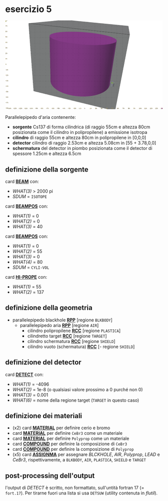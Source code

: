 # esercizio 5

![Render](render.png)

Parallelepipedo d'aria contenente:
  - **sorgente** Cs137 di forma cilindrica (di raggio 55cm e altezza 80cm posizionata come il cilindro in polipropilene) a emissione isotropa
  - **cilindro** di raggio 55cm e altezza 80cm in polipropilene in [0,0,0]
  - **detector** cilindro di raggio 2.53cm e altezza 5.08cm in [55 + 3.78,0,0]
  - **schermatura** del detector in piombo posizionata come il detector di spessore 1.25cm e altezza 6.5cm

## definizione della sorgente

card [**BEAM**](https://flukafiles.web.cern.ch/manual/chapters/description_input/description_options/beam.html) con:
 - *WHAT(3)* > 2000 pi
 - *SDUM* = `ISOTOPE`

card [**BEAMPOS**](https://flukafiles.web.cern.ch/manual/chapters/description_input/description_options/beampos.html) con:
  - *WHAT(1)* = 0
  - *WHAT(2)* = 0
  - *WHAT(3)* = 40

card [**BEAMPOS**](https://flukafiles.web.cern.ch/manual/chapters/description_input/description_options/beampos.html) con:
  - *WHAT(1)* = 0
  - *WHAT(2)* = 55
  - *WHAT(3)* = 0
  - *WHAT(4)* = 80
  - *SDUM* = `CYLI-VOL`

card [**HI-PROPE**](https://flukafiles.web.cern.ch/manual/chapters/description_input/description_options/hi-prope.html) con:
 - *WHAT(1)* = 55
 - *WHAT(2)* = 137

## definizione della geometria

- parallelepipedo blackhole [**RPP**](https://flukafiles.web.cern.ch/manual/chapters/combinatorial_geometry/combinatorial_geometry_input/body_types/rpp.html) [regione `BLKBODY`]
  - parallelepipedo aria [**RPP**](https://flukafiles.web.cern.ch/manual/chapters/combinatorial_geometry/combinatorial_geometry_input/body_types/rpp.html) [regione `AIR`]
    - cilindro polipropilene [**RCC**](https://flukafiles.web.cern.ch/manual/chapters/combinatorial_geometry/combinatorial_geometry_input/body_types/rcc.html) [regione `PLASTICA`]
    - cilindretto target [**RCC**](https://flukafiles.web.cern.ch/manual/chapters/combinatorial_geometry/combinatorial_geometry_input/body_types/rcc.html) [regione `TARGET`]
    - cilindro schermatura [**RCC**](https://flukafiles.web.cern.ch/manual/chapters/combinatorial_geometry/combinatorial_geometry_input/body_types/rcc.html) [regione `SHIELD`]
    - cilindro vuoto (schermatura) [**RCC**](https://flukafiles.web.cern.ch/manual/chapters/combinatorial_geometry/combinatorial_geometry_input/body_types/rcc.html) [- regione `SHIELD`]

## definizione del detector

 card [**DETECT**](https://flukafiles.web.cern.ch/manual/chapters/description_input/description_options/detect.html) con:
  - *WHAT(1)* = -4096
  - *WHAT(2)* = 1e-8 (o qualsiasi valore prossimo a 0 purché non 0)
  - *WHAT(3)* = 0.001
  - *WHAT(6)* = nome della regione target (`TARGET` in questo caso)

## definizione dei materiali
  - (x2) card [**MATERIAL**](https://flukafiles.web.cern.ch/manual/chapters/description_input/description_options/material.html) per definire cerio e bromo
  - card [**MATERIAL**](https://flukafiles.web.cern.ch/manual/chapters/description_input/description_options/material.html) per definire `CeBr3` come un materiale
  - card [**MATERIAL**](https://flukafiles.web.cern.ch/manual/chapters/description_input/description_options/material.html) per definire `Polyprop` come un materiale
  - card [**COMPOUND**](https://flukafiles.web.cern.ch/manual/chapters/description_input/description_options/compound.html) per definire la composizione di `CeBr3`
  - card [**COMPOUND**](https://flukafiles.web.cern.ch/manual/chapters/description_input/description_options/compound.html) per definire la composizione di `Polyprop`
  - (x5) card [**ASSIGNMA**](https://flukafiles.web.cern.ch/manual/chapters/description_input/description_options/assignma.html) per assegnare *BLCKHOLE*, *AIR*, *Polyprop*, *LEAD* e *CeBr3*, rispettivamente, a `BLKBODY`, `AIR`, `PLASTICA`, `SHIELD` e `TARGET`

## post-processing dell'output

l'output di *DETECT* è scritto, non formattato, sull'untità fortran 17 (= `fort.17`). Per tirarne fuori una lista si usa `DETSUW` (utility contenuta in *flutil*).
